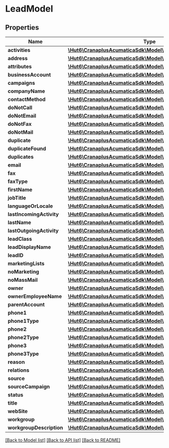 # LeadModel

## Properties
Name | Type | Description | Notes
------------ | ------------- | ------------- | -------------
**activities** | [**\Hut6\CranaplusAcumaticaSdk\Model\ActivityDetailModel[]**](ActivityDetailModel.md) |  | [optional] 
**address** | [**\Hut6\CranaplusAcumaticaSdk\Model\AddressModel**](AddressModel.md) |  | [optional] 
**attributes** | [**\Hut6\CranaplusAcumaticaSdk\Model\AttributeDetailModel[]**](AttributeDetailModel.md) |  | [optional] 
**businessAccount** | [**\Hut6\CranaplusAcumaticaSdk\Model\StringValueModel**](StringValueModel.md) |  | [optional] 
**campaigns** | [**\Hut6\CranaplusAcumaticaSdk\Model\CampaignDetailModel[]**](CampaignDetailModel.md) |  | [optional] 
**companyName** | [**\Hut6\CranaplusAcumaticaSdk\Model\StringValueModel**](StringValueModel.md) |  | [optional] 
**contactMethod** | [**\Hut6\CranaplusAcumaticaSdk\Model\StringValueModel**](StringValueModel.md) |  | [optional] 
**doNotCall** | [**\Hut6\CranaplusAcumaticaSdk\Model\BooleanValueModel**](BooleanValueModel.md) |  | [optional] 
**doNotEmail** | [**\Hut6\CranaplusAcumaticaSdk\Model\BooleanValueModel**](BooleanValueModel.md) |  | [optional] 
**doNotFax** | [**\Hut6\CranaplusAcumaticaSdk\Model\BooleanValueModel**](BooleanValueModel.md) |  | [optional] 
**doNotMail** | [**\Hut6\CranaplusAcumaticaSdk\Model\BooleanValueModel**](BooleanValueModel.md) |  | [optional] 
**duplicate** | [**\Hut6\CranaplusAcumaticaSdk\Model\StringValueModel**](StringValueModel.md) |  | [optional] 
**duplicateFound** | [**\Hut6\CranaplusAcumaticaSdk\Model\BooleanValueModel**](BooleanValueModel.md) |  | [optional] 
**duplicates** | [**\Hut6\CranaplusAcumaticaSdk\Model\DuplicateDetailModel[]**](DuplicateDetailModel.md) |  | [optional] 
**email** | [**\Hut6\CranaplusAcumaticaSdk\Model\StringValueModel**](StringValueModel.md) |  | [optional] 
**fax** | [**\Hut6\CranaplusAcumaticaSdk\Model\StringValueModel**](StringValueModel.md) |  | [optional] 
**faxType** | [**\Hut6\CranaplusAcumaticaSdk\Model\StringValueModel**](StringValueModel.md) |  | [optional] 
**firstName** | [**\Hut6\CranaplusAcumaticaSdk\Model\StringValueModel**](StringValueModel.md) |  | [optional] 
**jobTitle** | [**\Hut6\CranaplusAcumaticaSdk\Model\StringValueModel**](StringValueModel.md) |  | [optional] 
**languageOrLocale** | [**\Hut6\CranaplusAcumaticaSdk\Model\StringValueModel**](StringValueModel.md) |  | [optional] 
**lastIncomingActivity** | [**\Hut6\CranaplusAcumaticaSdk\Model\DateTimeValueModel**](DateTimeValueModel.md) |  | [optional] 
**lastName** | [**\Hut6\CranaplusAcumaticaSdk\Model\StringValueModel**](StringValueModel.md) |  | [optional] 
**lastOutgoingActivity** | [**\Hut6\CranaplusAcumaticaSdk\Model\DateTimeValueModel**](DateTimeValueModel.md) |  | [optional] 
**leadClass** | [**\Hut6\CranaplusAcumaticaSdk\Model\StringValueModel**](StringValueModel.md) |  | [optional] 
**leadDisplayName** | [**\Hut6\CranaplusAcumaticaSdk\Model\StringValueModel**](StringValueModel.md) |  | [optional] 
**leadID** | [**\Hut6\CranaplusAcumaticaSdk\Model\IntValueModel**](IntValueModel.md) |  | [optional] 
**marketingLists** | [**\Hut6\CranaplusAcumaticaSdk\Model\MarketingListDetailModel[]**](MarketingListDetailModel.md) |  | [optional] 
**noMarketing** | [**\Hut6\CranaplusAcumaticaSdk\Model\BooleanValueModel**](BooleanValueModel.md) |  | [optional] 
**noMassMail** | [**\Hut6\CranaplusAcumaticaSdk\Model\BooleanValueModel**](BooleanValueModel.md) |  | [optional] 
**owner** | [**\Hut6\CranaplusAcumaticaSdk\Model\StringValueModel**](StringValueModel.md) |  | [optional] 
**ownerEmployeeName** | [**\Hut6\CranaplusAcumaticaSdk\Model\StringValueModel**](StringValueModel.md) |  | [optional] 
**parentAccount** | [**\Hut6\CranaplusAcumaticaSdk\Model\StringValueModel**](StringValueModel.md) |  | [optional] 
**phone1** | [**\Hut6\CranaplusAcumaticaSdk\Model\StringValueModel**](StringValueModel.md) |  | [optional] 
**phone1Type** | [**\Hut6\CranaplusAcumaticaSdk\Model\StringValueModel**](StringValueModel.md) |  | [optional] 
**phone2** | [**\Hut6\CranaplusAcumaticaSdk\Model\StringValueModel**](StringValueModel.md) |  | [optional] 
**phone2Type** | [**\Hut6\CranaplusAcumaticaSdk\Model\StringValueModel**](StringValueModel.md) |  | [optional] 
**phone3** | [**\Hut6\CranaplusAcumaticaSdk\Model\StringValueModel**](StringValueModel.md) |  | [optional] 
**phone3Type** | [**\Hut6\CranaplusAcumaticaSdk\Model\StringValueModel**](StringValueModel.md) |  | [optional] 
**reason** | [**\Hut6\CranaplusAcumaticaSdk\Model\StringValueModel**](StringValueModel.md) |  | [optional] 
**relations** | [**\Hut6\CranaplusAcumaticaSdk\Model\RelationDetailModel[]**](RelationDetailModel.md) |  | [optional] 
**source** | [**\Hut6\CranaplusAcumaticaSdk\Model\StringValueModel**](StringValueModel.md) |  | [optional] 
**sourceCampaign** | [**\Hut6\CranaplusAcumaticaSdk\Model\StringValueModel**](StringValueModel.md) |  | [optional] 
**status** | [**\Hut6\CranaplusAcumaticaSdk\Model\StringValueModel**](StringValueModel.md) |  | [optional] 
**title** | [**\Hut6\CranaplusAcumaticaSdk\Model\StringValueModel**](StringValueModel.md) |  | [optional] 
**webSite** | [**\Hut6\CranaplusAcumaticaSdk\Model\StringValueModel**](StringValueModel.md) |  | [optional] 
**workgroup** | [**\Hut6\CranaplusAcumaticaSdk\Model\StringValueModel**](StringValueModel.md) |  | [optional] 
**workgroupDescription** | [**\Hut6\CranaplusAcumaticaSdk\Model\StringValueModel**](StringValueModel.md) |  | [optional] 

[[Back to Model list]](../README.md#documentation-for-models) [[Back to API list]](../README.md#documentation-for-api-endpoints) [[Back to README]](../README.md)


